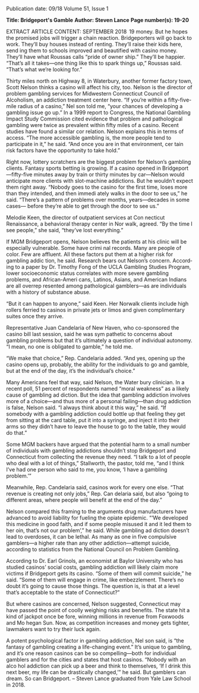 Publication date: 09/18
Volume 51, Issue 1

**Title: Bridgeport's Gamble**
**Author: Steven Lance**
**Page number(s): 19-20**

EXTRACT ARTICLE CONTENT:
SEPTEMBER 2018
 19
money. But he hopes the promised jobs will trigger a chain 
reaction. Bridgeporters will go back to work. They’ll buy 
houses instead of renting. They’ll raise their kids here, send­
ing them to schools improved and beautified with casino 
money. They’ll have what Roussas calls “pride of owner­
ship.” They’ll be happier. 
“That’s all it takes—one thing like this to spark things up,” 
Roussas said. “That’s what we’re looking for.”


Thirty miles north on Highway 8, in 
Waterbury, another former factory town, 
Scott Nelson thinks a casino will affect 
his city, too. Nelson is the director of 
problem gambling services for Midwestern Connecticut 
Council of Alcoholism, an addiction treatment center here.
“If you’re within a fifty-five-mile radius of a casino,” Nel­
son told me, “your chances of developing a gambling issue 
go up.” In a 1999 report to Congress, the National Gambling 
Impact Study Commission cited evidence that problem and 
pathological gambling were twice as prevalent within fifty 
miles of a casino. Recent studies have found a similar cor­
relation. Nelson explains this in terms of access. “The more 
accessible gambling is, the more people tend to participate 
in it,” he said. “And once you are in that environment, cer­
tain risk factors have the opportunity to take hold.”


Right now, lottery scratchers are the biggest problem for 
Nelson’s gambling clients. Fantasy sports betting is growing. 
If a casino opened in Bridgeport—fifty-five minutes away 
by train or thirty minutes by car—Nelson would anticipate 
more clients with slot-machine addictions. But he wouldn’t 
expect them right away. “Nobody goes to the casino for the 
first time, loses more than they intended, and then immedi­
ately walks in the door to see us,” he said. “There’s a pattern 
of problems over months, years—decades in some cases—
before they’re able to get through the door to see us.”


Melodie Keen, the director of outpatient services at Con­
necticut Renaissance, a behavioral therapy center in Nor­
walk, agreed. “By the time I see people,” she said, “they’ve 
lost everything.”


If MGM Bridgeport opens, Nelson believes the patients 
at his clinic will be especially vulnerable. Some have crimi­
nal records. Many are people of color. Few are affluent. All 
these factors put them at a higher risk for gambling addic­
tion, he said. Research bears out Nelson’s concern. Accord­
ing to a paper by Dr. Timothy Fong of the UCLA Gambling 
Studies Program, lower socioeconomic status correlates 
with more severe gambling problems, and African-Ameri­
cans, Latinos, Asians, and American Indians are all overrep­
resented among pathological gamblers—as are individuals 
with a history of substance abuse.


“But it can happen to anyone,” said Keen. Her Norwalk 
clients include high rollers ferried to casinos in private jets 
or limos and given complimentary suites once they arrive.


Representative Juan Candelaria of New Haven, who 
co-sponsored the casino bill last session, said he was sym­
pathetic to concerns about gambling problems but that it’s 
ultimately a question of individual autonomy. “I mean, no 
one is obligated to gamble,” he told me. 


“We make that choice,” Rep. Candelaria added. “And 
yes, opening up the casino opens up, probably, the ability 
for the individuals to go and gamble, but at the end of the 
day, it’s the individual’s choice.” 


Many Americans feel that way, said Nelson, the Water­
bury clinician. In a recent poll, 51 percent of respondents 
named “moral weakness” as a likely cause of gambling ad­
diction. But the idea that gambling addiction involves more 
of a choice—and thus more of a personal failing—than drug 
addiction is false, Nelson said. “I always think about it this 
way,” he said. “If somebody with a gambling addiction could 
bottle up that feeling they get from sitting at the card table, 
put it into a syringe, and inject it into their arms so they 
didn’t have to leave the house to go to the table, they would 
do that.”


Some MGM backers have argued that the potential harm 
to a small number of individuals with gambling addictions 
shouldn’t stop Bridgeport and Connecticut from collecting 
the revenue they need. “I talk to a lot of people who deal 
with a lot of things,” Stallworth, the pastor, told me, “and I 
think I’ve had one person who said to me, you know, ‘I have 
a gambling problem.’” 


Meanwhile, Rep. Candelaria said, casinos work for every­
one else. “That revenue is creating not only jobs,” Rep. Can­
delaria said, but also “going to different areas, where people 
will benefit at the end of the day.”


Nelson compared this framing to the arguments drug 
manufacturers have advanced to avoid liability for fueling 
the opiate epidemic. “‘We developed this medicine in good 
faith, and if some people misused it and it led them to her­
oin, that’s not our problem’,” he said. While gambling ad­
diction doesn’t lead to overdoses, it can be lethal. As many 
as one in five compulsive gamblers—a higher rate than any 
other addiction—attempt suicide, according to statistics 
from the National Council on Problem Gambling.


According to Dr. Earl Grinols, an economist at Baylor 
University who has studied casinos’ social costs, gambling 
addiction will likely claim more victims if Bridgeport gets its 
casino. “Some of them will commit suicide,” he said. “Some 
of them will engage in crime, like embezzlement. There’s 
no doubt it’s going to cause those things. The question is, is 
that at a level that’s acceptable to the state of Connecticut?”


But where casinos are concerned, Nelson suggested, 
Connecticut may have passed the point of coolly weighing 
risks and benefits. The state hit a kind of jackpot once be­
fore, winning millions in revenue from Foxwoods and Mo­
hegan Sun. Now, as competition increases and money gets 
tighter, lawmakers want to try their luck again. 


A potent psychological factor in gambling addiction, Nel­
son said, is “the fantasy of gambling creating a life-changing 
event.” It’s unique to gambling, and it’s one reason casinos 
can be so compelling—both for individual gamblers and for 
the cities and states that host casinos. “Nobody with an alco­
hol addiction can pick up a beer and think to themselves, ‘If 
I drink this next beer, my life can be drastically changed,’” 
he said. But gamblers can dream. So can Bridgeport.
– Steven Lance graduated from 
Yale Law School in 2018.